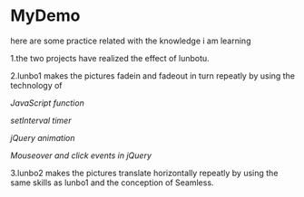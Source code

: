 # MyDemo
here are some practice related with the knowledge i am learning

1.the two projects have realized the effect of lunbotu.

2.lunbo1 makes the pictures fadein and fadeout in turn repeatly by using the technology of

  *JavaScript function*

  *setInterval timer*

  *jQuery animation*

  *Mouseover and click events in jQuery*

3.lunbo2 makes the pictures translate horizontally repeatly by using the same skills as lunbo1 and the conception of Seamless.

